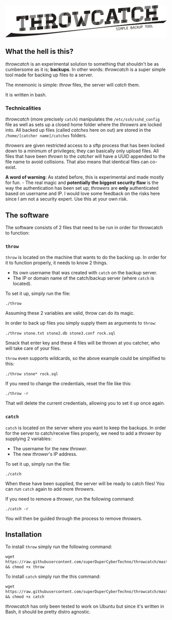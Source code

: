 ![throwcatch](https://raw.githubusercontent.com/superDuperCyberTechno/throwcatch/master/header.png)

## What the hell is this?
*throwcatch* is an experimental solution to something that shouldn't be as cumbersome as it is; **backups**. In other words: *throwcatch* is a super simple tool made for backing up files to a server.

The mnemonic is simple: *throw* files, the server will *catch* them.

It is written in bash.

### Technicalities
*throwcatch* (more precisely `catch`) manipulates the `/etc/ssh/sshd_config` file as well as sets up a closed home folder where the *throwers* are locked into. All backed up files (called *catches* here on out) are stored in the `/home/[catcher name]/catches` folders.

*throwers* are given restricted access to a sftp process that has been locked down to a minimum of privileges; they can basically only upload files. All files that have been *thrown* to the *catcher* will have a UUID appended to the file name to avoid collisions. That also means that identical files can co-exist.

**A word of warning**: As stated before, this is experimental and made mostly for fun. - The real magic and **potentially the biggest security flaw** is the way the authentication has been set up; *throwers* are **only** authenticated based on username and IP. I would love some feedback on the risks here since I am not a security expert. Use this at your own risk.

## The software

The software consists of 2 files that need to be run in order for throwcatch to function:

### `throw`
`throw` is located on the machine that wants to do the backing up. In order for it to function properly, it needs to know 2 things.

* Its own username that was created with `catch` on the backup server.
* The IP or domain name of the catch/backup server (where `catch` is located).

To set it up, simply run the file:

```
./throw
```

Assuming these 2 variables are valid, throw can do its magic.

In order to back up files you simply supply them as arguments to `throw`:

`./throw stone.txt stone2.db stone3.conf rock.sql`

Smack that enter key and these 4 files will be thrown at you catcher, who will take care of your files.

`throw` even supports wildcards, so the above example could be simplified to this:

`./throw stone* rock.sql`

If you need to change the credentials, reset the file like this:

```
./throw -r
```

That will delete the current credentials, allowing you to set it up once again.

### `catch`
`catch` is located on the server where you want to keep the backups. In order for the server to catch/receive files properly, we need to add a *thrower* by supplying 2 variables:

* The username for the new *thrower*.
* The new *thrower*'s IP address.

To set it up, simply run the file:

```
./catch
```

When these have been supplied, the server will be ready to catch files! You can run `catch` again to add more *thrower*s.

If you need to remove a *thrower*, run the following command:

```
./catch -r
```

You will then be guided through the process to remove *thrower*s.



## Installation
To install `throw` simply run the following command:

```
wget https://raw.githubusercontent.com/superDuperCyberTechno/throwcatch/master/throw && chmod +x throw
```

To install `catch` simply run the this command:

```
wget https://raw.githubusercontent.com/superDuperCyberTechno/throwcatch/master/catch && chmod +x catch
```

*throwcatch* has only been tested to work on Ubuntu but since it's written in Bash, it should be pretty distro agnostic.
